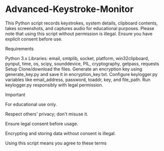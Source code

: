 # Advanced-Keystroke-Monitor
This Python script records keystrokes, system details, clipboard contents, takes screenshots, and captures audio for educational purposes. Please note that using this script without permission is illegal. Ensure you have explicit consent before use.

Requirements

Python 3.x
Libraries: email, smtplib, socket, platform, win32clipboard, pynput, time, os, scipy, sounddevice, PIL, cryptography, getpass, requests
Setup
Clone/download the files.
Generate an encryption key using generate_key.py and save it in encryption_key.txt.
Configure keylogger.py variables like email_address, password, toaddr, key, and file_path.
Run keylogger.py responsibly with legal permission.

Important

For educational use only.

Respect others' privacy; don't misuse it.

Ensure legal consent before usage.

Encrypting and storing data without consent is illegal.

Using this script means you agree to these terms

